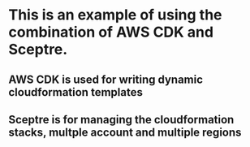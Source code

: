# This is an example of using the combination of AWS CDK and Sceptre.

## AWS CDK is used for writing dynamic cloudformation templates
## Sceptre is for managing the cloudformation stacks, multple account and multiple regions
